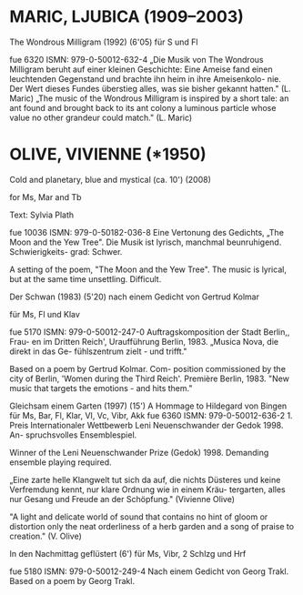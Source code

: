 # MARIC, LJUBICA (1909–2003)

The Wondrous Milligram (1992) (6'05) für S und Fl

fue 6320 ISMN: 979-0-50012-632-4 „Die Musik von The Wondrous Milligram beruht auf einer kleinen Geschichte: Eine Ameise fand einen leuchtenden Gegenstand und brachte ihn heim in ihre Ameisenkolo- nie. Der Wert dieses Fundes überstieg alles, was sie bisher gekannt hatten." (L. Maric) „The music of the Wondrous Milligram is inspired by a short tale: an ant found and brought back to its ant colony a luminous particle whose value no other grandeur could match." (L. Maric)

# OLIVE, VIVIENNE (*1950)

Cold and planetary, blue and mystical (ca. 10') (2008)

for Ms, Mar and Tb

Text: Sylvia Plath

fue 10036 ISMN: 979-0-50182-036-8 Eine Vertonung des Gedichts, „The Moon and the Yew Tree". Die Musik ist lyrisch, manchmal beunruhigend. Schwierigkeits- grad: Schwer.

A setting of the poem, "The Moon and the Yew Tree". The music is lyrical, but at the same time unsettling. Difficult.

Der Schwan (1983) (5'20) nach einem Gedicht von Gertrud Kolmar

für Ms, Fl und Klav

fue 5170 ISMN: 979-0-50012-247-0 Auftragskomposition der Stadt Berlin,, Frau- en im Dritten Reich', Uraufführung Berlin, 1983. „Musica Nova, die direkt in das Ge- fühlszentrum zielt - und trifft."

Based on a poem by Gertrud Kolmar. Com- position commissioned by the city of Berlin, 'Women during the Third Reich'. Première Berlin, 1983. "New music that targets the emotions - and hits them."

Gleichsam einem Garten (1997) (15') A Hommage to Hildegard von Bingen für Ms, Bar, Fl, Klar, VI, Vc, Vibr, Akk fue 6360 ISMN: 979-0-50012-636-2 1. Preis Internationaler Wettbewerb Leni Neuenschwander der Gedok 1998. An- spruchsvolles Ensemblespiel.

Winner of the Leni Neuenschwander Prize (Gedok) 1998. Demanding ensemble playing required.

„Eine zarte helle Klangwelt tut sich da auf, die nichts Düsteres und keine Verfremdung kennt, nur klare Ordnung wie in einem Kräu- tergarten, alles nur Gesang und Freude an der Schöpfung." (Vivienne Olive)

"A light and delicate world of sound that contains no hint of gloom or distortion only the neat orderliness of a herb garden and a song of praise to creation." (V. Olive)

In den Nachmittag geflüstert (6') für Ms, Vibr, 2 Schlzg und Hrf

fue 5180 ISMN: 979-0-50012-249-4 Nach einem Gedicht von Georg Trakl. Based on a poem by Georg Trakl.